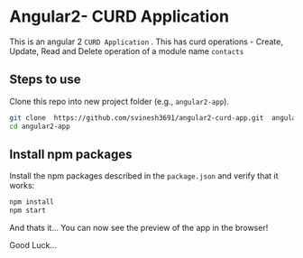 # Angular2- CURD Application

This is an angular 2 `CURD Application` .
This has curd operations - Create, Update, Read and Delete operation of  a  module name `contacts`



## Steps to use

Clone this repo into new project folder (e.g., `angular2-app`).
```bash
git clone  https://github.com/svinesh3691/angular2-curd-app.git  angular2-app
cd angular2-app
```
## Install npm packages

Install the npm packages described in the `package.json` and verify that it works:
```bash
npm install
npm start
```
And thats it... You can now see the preview of the app in the browser!

Good Luck...

